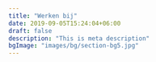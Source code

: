 ```yaml
---
title: "Werken bij"
date: 2019-09-05T15:24:04+06:00
draft: false
description: "This is meta description"
bgImage: "images/bg/section-bg5.jpg"
---
```


